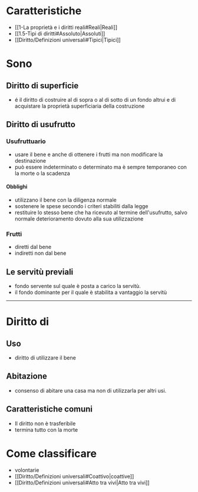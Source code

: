 # Caratteristiche
- [[1-La proprietà e i diritti reali#Reali|Reali]]
- [[1.5-Tipi di diritti#Assoluto|Assoluti]]
- [[Diritto/Definizioni universali#Tipici|Tipici]]
# Sono
## Diritto di superficie
- é il diritto di costruire al di sopra o al di sotto di un fondo altrui e di acquistare la proprietà superficiaria della costruzione
## Diritto di usufrutto
### Usufruttuario
- usare il bene e anche di ottenere i frutti ma non modificare la destinazione
- può essere indeterminato o determinato ma è sempre temporaneo con la morte o la scadenza
#### Obblighi
- utilizzano il bene con la diligenza normale
- sostenere le spese secondo i criteri stabiliti dalla legge
- restituire lo stesso bene che ha ricevuto al termine dell'usufrutto, salvo normale deterioramento dovuto alla sua utilizzazione 
### Frutti
- diretti dal bene
- indiretti non dal bene
## Le servitù previali
- fondo servente sul quale è posta a carico la servitù.
- il fondo dominante per il quale è stabilita a vantaggio la servitù
---
# Diritto di 
## Uso
- diritto di utilizzare il bene
## Abitazione
- consenso di abitare una casa ma non di utilizzarla per altri usi.
## Caratteristiche comuni
- Il diritto non è trasferibile
- termina tutto con la morte
# Come classificare
- volontarie
- [[Diritto/Definizioni universali#Coattivo|coattive]]
- [[Diritto/Definizioni universali#Atto tra vivi|Atto tra vivi]]